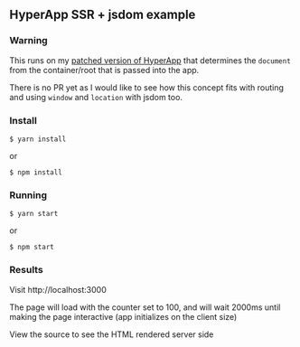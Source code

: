 ## HyperApp SSR + jsdom example

### Warning

This runs on my [patched version of HyperApp](https://github.com/hyperapp/hyperapp/compare/master...maxholman:ownerdocument) that determines the
`document` from the container/root that is passed into the app.

There is no PR yet as I would like to see how this concept fits with routing and using `window` and `location` with jsdom too.

### Install

```
$ yarn install
```

or

```
$ npm install
```

### Running

```
$ yarn start
```

or

```
$ npm start
```

### Results

Visit http://localhost:3000

The page will load with the counter set to 100, and will wait
2000ms until making the page interactive (app initializes on the
client size)

View the source to see the HTML rendered server side
